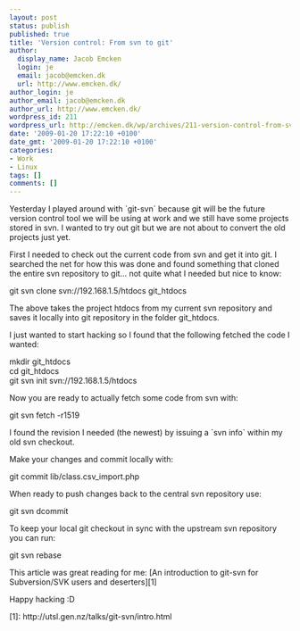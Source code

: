 ```yaml
---
layout: post
status: publish
published: true
title: 'Version control: From svn to git'
author:
  display_name: Jacob Emcken
  login: je
  email: jacob@emcken.dk
  url: http://www.emcken.dk/
author_login: je
author_email: jacob@emcken.dk
author_url: http://www.emcken.dk/
wordpress_id: 211
wordpress_url: http://emcken.dk/wp/archives/211-version-control-from-svn-to-git.html
date: '2009-01-20 17:22:10 +0100'
date_gmt: '2009-01-20 17:22:10 +0100'
categories:
- Work
- Linux
tags: []
comments: []
---
```

<p>Yesterday I played around with `git-svn` because git will be the future version control tool we will be using at work and we still have some projects stored in svn. I wanted to try out git but we are not about to convert the old projects just yet.</p>
<p>First I needed to check out the current code from svn and get it into git. I searched the net for how this was done and found something that cloned the entire svn repository to git... not quite what I needed but nice to know:</p>
<p>    git svn clone svn:&#47;&#47;192.168.1.5&#47;htdocs git_htdocs</p>
<p>The above takes the project htdocs from my current svn repository and saves it locally into git repository in the folder git_htdocs.</p>
<p>I just wanted to start hacking so I found that the following fetched the code I wanted:</p>
<p>    mkdir git_htdocs<br />
    cd git_htdocs<br />
    git svn init svn:&#47;&#47;192.168.1.5&#47;htdocs</p>
<p>Now you are ready to actually fetch some code from svn with:</p>
<p>    git svn fetch -r1519</p>
<p>I found the revision I needed (the newest) by issuing a `svn info` within my old svn checkout.</p>
<p>Make your changes and commit locally with:</p>
<p>    git commit lib&#47;class.csv_import.php</p>
<p>When ready to push changes back to the central svn repository use:</p>
<p>    git svn dcommit</p>
<p>To keep your local git checkout in sync with the upstream svn repository you can run:</p>
<p>    git svn rebase</p>
<p>This article was great reading for me: [An introduction to git-svn for Subversion&#47;SVK users and deserters][1]</p>
<p>Happy hacking :D</p>
<p>[1]: http:&#47;&#47;utsl.gen.nz&#47;talks&#47;git-svn&#47;intro.html</p>
